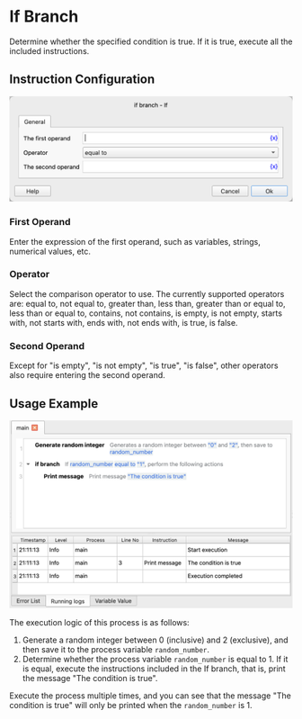 # If Branch

Determine whether the specified condition is true. If it is true, execute all the included instructions.

## Instruction Configuration

![If Branch Configuration Dialog Box](if_dialog.png)

### First Operand

Enter the expression of the first operand, such as variables, strings, numerical values, etc.

### Operator

Select the comparison operator to use. The currently supported operators are: equal to, not equal to, greater than, less than, greater than or equal to, less than or equal to, contains, not contains, is empty, is not empty, starts with, not starts with, ends with, not ends with, is true, is false.

### Second Operand

Except for "is empty", "is not empty", "is true", "is false", other operators also require entering the second operand.

## Usage Example

![Screenshot of If Branch Example Process](if_demo.png)

The execution logic of this process is as follows:

1. Generate a random integer between 0 (inclusive) and 2 (exclusive), and then save it to the process variable `random_number`.
2. Determine whether the process variable `random_number` is equal to 1. If it is equal, execute the instructions included in the If branch, that is, print the message "The condition is true".

Execute the process multiple times, and you can see that the message "The condition is true" will only be printed when the `random_number` is 1.
